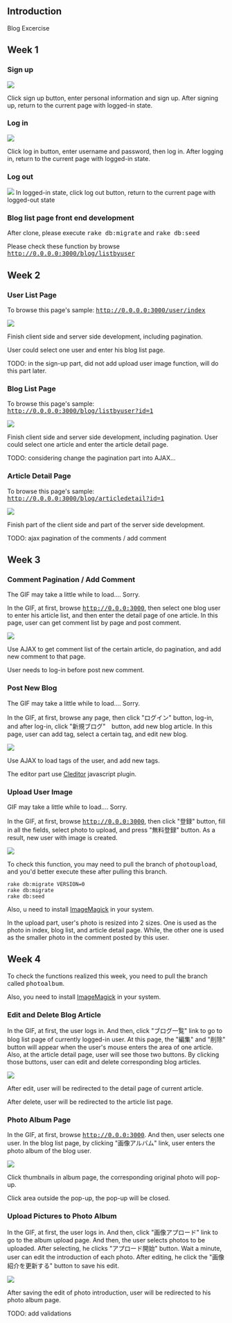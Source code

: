 ## Introduction

Blog Excercise

## Week 1

### Sign up
<img src="https://github.com/cliffzhaobupt/blog/raw/master/sampleimg/signup.png"/>

Click sign up button, enter personal information and sign up. After signing up, return to the current page with logged-in state.

### Log in
<img src="https://github.com/cliffzhaobupt/blog/raw/master/sampleimg/login.png"/>

Click log in button, enter username and password, then log in. After logging in, return to the current page with logged-in state.

### Log out
<img src="https://github.com/cliffzhaobupt/blog/raw/master/sampleimg/logout.png"/>
In logged-in state, click log out button, return to the current page with logged-out state

### Blog list page front end development

After clone, please execute <tt>rake db:migrate</tt> and <tt>rake db:seed</tt>

Please check these function by browse <tt>http://0.0.0.0:3000/blog/listbyuser</tt>

## Week 2

### User List Page
To browse this page's sample: <tt>http://0.0.0.0:3000/user/index</tt>

<img src="https://github.com/cliffzhaobupt/blog/raw/master/sampleimg/index.png"/>

Finish client side and server side development, including pagination.

User could select one user and enter his blog list page.

TODO: in the sign-up part, did not add upload user image function, will do this part later.

### Blog List Page
To browse this page's sample: <tt>http://0.0.0.0:3000/blog/listbyuser?id=1</tt>

<img src="https://github.com/cliffzhaobupt/blog/raw/master/sampleimg/bloglist.png"/>

Finish client side and server side development, including pagination.
User could select one article and enter the article detail page.

TODO: considering change the pagination part into AJAX...

### Article Detail Page
To browse this page's sample: <tt>http://0.0.0.0:3000/blog/articledetail?id=1</tt>

<img src="https://github.com/cliffzhaobupt/blog/raw/master/sampleimg/articledetail.png"/>

Finish part of the client side and part of the server side development.

TODO: ajax pagination of the comments / add comment

## Week 3

### Comment Pagination / Add Comment
The GIF may take a little while to load.... Sorry.

In the GIF, at first, browse <tt>http://0.0.0:3000</tt>, then select one blog user to enter his article list, and then enter the detail page of one article. In this page, user can get comment list by page and post comment.

<img src="https://github.com/cliffzhaobupt/blog/raw/master/sampleimg/comment.gif"/>

Use AJAX to get comment list of the certain article, do pagination, and add new comment to that page.

User needs to log-in before post new comment.

### Post New Blog
The GIF may take a little while to load.... Sorry.

In the GIF, at first, browse any page, then click "ログイン" button, log-in, and after log-in, click "新規ブログ"　button, add new blog article. In this page, user can add tag, select a certain tag, and edit new blog.

<img src="https://github.com/cliffzhaobupt/blog/raw/master/sampleimg/addblog.gif"/>

Use AJAX to load tags of the user, and add new tags.

The editor part use [Cleditor](http://premiumsoftware.net/CLEditor) javascript plugin.

### Upload User Image
GIF may take a little while to load.... Sorry.

In the GIF, at first, browse <tt>http://0.0.0:3000</tt>, then click "登録" button, fill in all the fields, select photo to upload, and press "無料登録" button. As a result, new user with image is created.

<img src="https://github.com/cliffzhaobupt/blog/raw/master/sampleimg/uploadphoto.gif"/>

To check this function, you may need to pull the branch of <tt>photoupload</tt>, and you'd better execute these  after pulling this branch.

```
rake db:migrate VERSION=0
rake db:migrate
rake db:seed
```

Also, u need to install [ImageMagick](http://www.imagemagick.org/script/binary-releases.php) in your system.

In the upload part, user's photo is resized into 2 sizes. One is used as the photo in index, blog list, and article detail page. While, the other one is used as the smaller photo in the comment posted by this user.


## Week 4

To check the functions realized this week, you need to pull the branch called <tt>photoalbum</tt>.

Also, you need to install [ImageMagick](http://www.imagemagick.org/script/binary-releases.php) in your system.

### Edit and Delete Blog Article

In the GIF, at first, the user logs in. And then, click "ブログ一覧" link to go to blog list page of currently logged-in user. At this page, the "編集" and "削除" button will appear when the user's mouse enters the area of one article. Also, at the article detail page, user will see those two buttons. By clicking those buttons, user can edit and delete corresponding blog articles.

<img src="https://github.com/cliffzhaobupt/blog/raw/master/sampleimg/articleeditdelete.gif"/>

After edit, user will be redirected to the detail page of current article.

After delete, user will be redirected to the article list page.

### Photo Album Page

In the GIF, at first, browse <tt>http://0.0.0:3000</tt>. And then, user selects one user. In the blog list page, by clicking "画像アルバム" link, user enters the photo album of the blog user. 

<img src="https://github.com/cliffzhaobupt/blog/raw/master/sampleimg/photolist.gif"/>

Click thumbnails in album page, the corresponding original photo will pop-up.

Click area outside the pop-up, the pop-up will be closed.

### Upload Pictures to Photo Album

In the GIF, at first, the user logs in. And then, click "画像アプロード" link to go to the album upload page. And then, the user selects photos to be uploaded. After selecting, he clicks "アプロード開始" button. Wait a minute, user can edit the introduction of each photo. After editing, he click the "画像紹介を更新する" button to save his edit.

<img src="https://github.com/cliffzhaobupt/blog/raw/master/sampleimg/uploadphotoalbum.gif"/>

After saving the edit of photo introduction, user will be redirected to his photo album page.

TODO: add validations